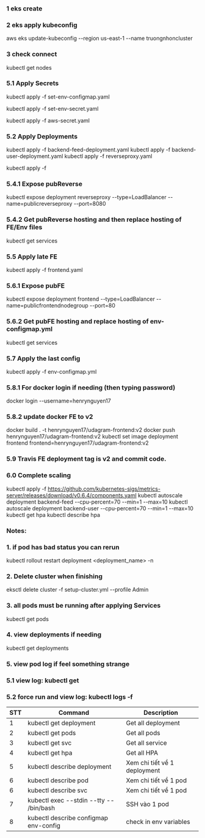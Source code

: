 ### 1 eks create

### 2 eks apply kubeconfig

aws eks update-kubeconfig --region us-east-1 --name truongnhoncluster



### 3 check connect

kubectl get nodes



### 5.1 Apply Secrets



kubectl apply -f set-env-configmap.yaml

kubectl apply -f set-env-secret.yaml

kubectl apply -f aws-secret.yaml



### 5.2 Apply Deployments



kubectl apply -f backend-feed-deployment.yaml
kubectl apply -f backend-user-deployment.yaml
kubectl apply -f reverseproxy.yaml

kubectl apply -f 

### 5.4.1 Expose pubReverse

kubectl expose deployment reverseproxy --type=LoadBalancer --name=publicreverseproxy  --port=8080



### 5.4.2 Get pubReverse hosting and then replace hosting of FE/Env files

kubectl get services

### 5.5 Apply late FE 

kubectl apply -f frontend.yaml



### 5.6.1 Expose pubFE

kubectl expose deployment frontend --type=LoadBalancer --name=publicfrontendnodegroup --port=80

### 5.6.2 Get pubFE hosting and replace hosting of env-configmap.yml

kubectl get services

### 5.7 Apply the last config

kubectl apply -f env-configmap.yml	

### 5.8.1 For docker login if needing (then typing password)

docker login --username=henrynguyen17

### 5.8.2 update docker FE to v2

docker build . -t henrynguyen17/udagram-frontend:v2
docker push henrynguyen17/udagram-frontend:v2
kubectl set image deployment frontend frontend=henrynguyen17/udagram-frontend:v2

### 5.9 Travis FE deployment tag is v2 and commit code.

### 6.0 Complete scaling

kubectl apply -f https://github.com/kubernetes-sigs/metrics-server/releases/download/v0.6.4/components.yaml
kubectl autoscale deployment backend-feed --cpu-percent=70 --min=1 --max=10
kubectl autoscale deployment backend-user --cpu-percent=70 --min=1 --max=10
kubectl get hpa
kubectl describe hpa


### Notes:

### 1. if pod has bad status you can rerun

kubectl rollout restart deployment <deployment_name> -n <namespace>

### 2. Delete cluster when finishing

eksctl delete cluster -f setup-cluster.yml --profile Admin

### 3. all pods must be running after applying Services

kubectl get pods

### 4. view deployments if needing

kubectl get deployments

### 5. view pod log if feel something strange

### 5.1 view log: kubectl get <your pod>

### 5.2 force run and view log: kubectl logs -f <your pod>



STT| Command| Description 
-|-|-
1| kubectl get deployment                        |Get all deployment 
2| kubectl get pods                              |Get all pods 
3| kubectl get svc                               |Get all service 
4| kubectl get hpa                               |Get all HPA 
5| kubectl describe deployment                   |Xem chi tiết về 1 deployment 
6| kubectl describe pod      |Xem chi tiết về 1 pod 
6| kubectl describe svc                          |Xem chi tiết về 1 pod 
7| kubectl exec --stdin --tty -- /bin/bash       |SSH vào 1 pod
8| kubectl describe configmap env-config |check in env variables
